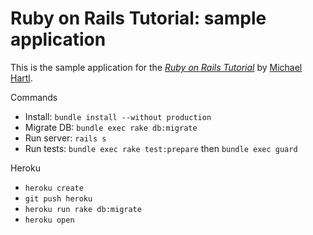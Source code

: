 # Ruby on Rails Tutorial: sample application

This is the sample application for
the [*Ruby on Rails Tutorial*](http://railstutorial.org/)
by [Michael Hartl](http://michaelhartl.com/).

Commands

- Install: `bundle install --without production`
- Migrate DB: `bundle exec rake db:migrate`
- Run server: `rails s`
- Run tests: `bundle exec rake test:prepare` then `bundle exec guard`

Heroku

- `heroku create`
- `git push heroku`
- `heroku run rake db:migrate`
- `heroku open`
